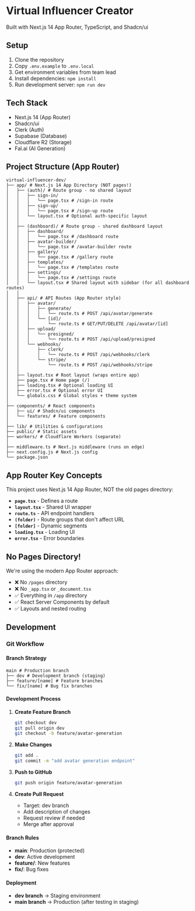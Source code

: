 # Virtual Influencer Creator

Built with Next.js 14 App Router, TypeScript, and Shadcn/ui

## Setup

1. Clone the repository
2. Copy `.env.example` to `.env.local`
3. Get environment variables from team lead
4. Install dependencies: `npm install`
5. Run development server: `npm run dev`

## Tech Stack

- Next.js 14 (App Router)
- Shadcn/ui
- Clerk (Auth)
- Supabase (Database)
- Cloudflare R2 (Storage)
- Fal.ai (AI Generation)

## Project Structure (App Router)

```
virtual-influencer-dev/
├── app/ # Next.js 14 App Directory (NOT pages!)
│   ├── (auth)/ # Route group - no shared layout
│   │   ├── sign-in/
│   │   │   └── page.tsx # /sign-in route
│   │   ├── sign-up/
│   │   │   └── page.tsx # /sign-up route
│   │   └── layout.tsx # Optional auth-specific layout
│   │
│   ├── (dashboard)/ # Route group - shared dashboard layout
│   │   ├── dashboard/
│   │   │   └── page.tsx # /dashboard route
│   │   ├── avatar-builder/
│   │   │   └── page.tsx # /avatar-builder route
│   │   ├── gallery/
│   │   │   └── page.tsx # /gallery route
│   │   ├── templates/
│   │   │   └── page.tsx # /templates route
│   │   ├── settings/
│   │   │   └── page.tsx # /settings route
│   │   └── layout.tsx # Shared layout with sidebar (for all dashboard routes)
│   │
│   ├── api/ # API Routes (App Router style)
│   │   ├── avatar/
│   │   │   ├── generate/
│   │   │   │   └── route.ts # POST /api/avatar/generate
│   │   │   └── [id]/
│   │   │       └── route.ts # GET/PUT/DELETE /api/avatar/[id]
│   │   ├── upload/
│   │   │   └── presigned/
│   │   │       └── route.ts # POST /api/upload/presigned
│   │   └── webhooks/
│   │       ├── clerk/
│   │       │   └── route.ts # POST /api/webhooks/clerk
│   │       └── stripe/
│   │           └── route.ts # POST /api/webhooks/stripe
│   │
│   ├── layout.tsx # Root layout (wraps entire app)
│   ├── page.tsx # Home page (/)
│   ├── loading.tsx # Optional loading UI
│   ├── error.tsx # Optional error UI
│   └── globals.css # Global styles + theme system
│
├── components/ # React components
│   ├── ui/ # Shadcn/ui components
│   └── features/ # Feature components
│
├── lib/ # Utilities & configurations
├── public/ # Static assets
├── workers/ # Cloudflare Workers (separate)
│
├── middleware.ts # Next.js middleware (runs on edge)
├── next.config.js # Next.js config
└── package.json
```

## App Router Key Concepts

This project uses Next.js 14 App Router, NOT the old pages directory:

- **`page.tsx`** - Defines a route
- **`layout.tsx`** - Shared UI wrapper
- **`route.ts`** - API endpoint handlers
- **`(folder)`** - Route groups that don't affect URL
- **`[folder]`** - Dynamic segments
- **`loading.tsx`** - Loading UI
- **`error.tsx`** - Error boundaries

## No Pages Directory!

We're using the modern App Router approach:

- ❌ No `/pages` directory
- ❌ No `_app.tsx` or `_document.tsx`
- ✅ Everything in `/app` directory
- ✅ React Server Components by default
- ✅ Layouts and nested routing

## Development

### Git Workflow

#### Branch Strategy

```
main # Production branch
├── dev # Development branch (staging)
├── feature/[name] # Feature branches
└── fix/[name] # Bug fix branches
```

#### Development Process

1. **Create Feature Branch**

   ```bash
   git checkout dev
   git pull origin dev
   git checkout -b feature/avatar-generation
   ```

2. **Make Changes**

   ```bash
   git add .
   git commit -m "add avatar generation endpoint"
   ```

3. **Push to GitHub**

   ```bash
   git push origin feature/avatar-generation
   ```

4. **Create Pull Request**
   - Target: dev branch
   - Add description of changes
   - Request review if needed
   - Merge after approval

#### Branch Rules

- **main**: Production (protected)
- **dev**: Active development
- **feature/**: New features
- **fix/**: Bug fixes

#### Deployment

- **dev branch** → Staging environment
- **main branch** → Production (after testing in staging)
